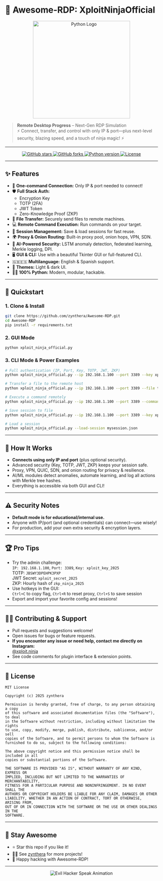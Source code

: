 # 🚀 Awesome-RDP: XploitNinjaOfficial

<p align="center">
  <img src="https://www.python.org/static/community_logos/python-logo-master-v3-TM.png" width="320" alt="Python Logo">
</p>

> **Remote Desktop Progress** – Next-Gen RDP Simulation  
> ⚡ Connect, transfer, and control with only IP & port—plus next-level security, blazing speed, and a touch of ninja magic! ⚡

---

<p align="center">
  <a href="https://github.com/zynthera/Awesome-RDP/stargazers">
    <img src="https://img.shields.io/github/stars/zynthera/Awesome-RDP?style=social" alt="GitHub stars">
  </a>
  <a href="https://github.com/zynthera/Awesome-RDP/fork">
    <img src="https://img.shields.io/github/forks/zynthera/Awesome-RDP?style=social" alt="GitHub forks">
  </a>
  <a href="https://www.python.org/">
    <img src="https://img.shields.io/badge/python-3.9%2B-blue?logo=python" alt="Python version">
  </a>
  <a href="https://github.com/zynthera/Awesome-RDP/main/LICENSE">
    <img src="https://img.shields.io/github/license/zynthera/Awesome-RDP?color=brightgreen" alt="License">
  </a>
</p>

---

## ✨ Features

- 🔗 **One-command Connection:** Only IP & port needed to connect!
- 🛡️ **Full Stack Auth:**  
  - Encryption Key  
  - TOTP (2FA)  
  - JWT Token  
  - Zero-Knowledge Proof (ZKP)  
- 📁 **File Transfer:** Securely send files to remote machines.
- 💻 **Remote Command Execution:** Run commands on your target.
- 💾 **Session Management:** Save & load sessions for fast reuse.
- 🌍 **Proxy & Onion Routing:** Built-in proxy pool, onion hops, VPN, SDN.
- 🤖 **AI-Powered Security:** LSTM anomaly detection, federated learning, Merkle logging, DPI.
- 🖥️ **GUI & CLI:** Use with a beautiful Tkinter GUI or full-featured CLI.
- 🇬🇧🇪🇸 **Multilanguage:** English & Spanish support.
- 🎨 **Themes:** Light & dark UI.
- 🧑‍💻 **100% Python:** Modern, modular, hackable.

---

## 🚦 Quickstart

### 1. Clone & Install

```bash
git clone https://github.com/zynthera/Awesome-RDP.git
cd Awesome-RDP
pip install -r requirements.txt
```

### 2. GUI Mode

```bash
python xploit_ninja_official.py
```

### 3. CLI Mode & Power Examples

```bash
# Full authentication (IP, Port, Key, TOTP, JWT, ZKP)
python xploit_ninja_official.py --ip 192.168.1.100 --port 3389 --key xploit_key_2025 --totp 123456 --jwt <token> --zkp <proof>

# Transfer a file to the remote host
python xploit_ninja_official.py --ip 192.168.1.100 --port 3389 --file test.txt

# Execute a command remotely
python xploit_ninja_official.py --ip 192.168.1.100 --port 3389 --command "whoami"

# Save session to file
python xploit_ninja_official.py --ip 192.168.1.100 --port 3389 --key xploit_key_2025 --save-session mysession.json

# Load a session
python xploit_ninja_official.py --load-session mysession.json
```

---

## 🧠 How It Works

- **Connects using only IP and port** (plus optional security).
- Advanced security (Key, TOTP, JWT, ZKP) keeps your session safe.
- Proxy, VPN, QUIC, SDN, and onion routing for privacy & resilience.
- AI/ML modules detect anomalies, automate learning, and log all actions with Merkle tree hashes.
- Everything is accessible via both GUI and CLI!

---

## ⚠️ Security Notes

- **Default mode is for educational/internal use.**
- Anyone with IP/port (and optional credentials) can connect—use wisely!
- For production, add your own extra security & encryption layers.

---

## 🏆 Pro Tips

- Try the admin challenge:  
  `IP: 192.168.1.100`, `Port: 3389`, `Key: xploit_key_2025`  
  TOTP: `JBSWY3DPEHPK3PXP`  
  JWT Secret: `xploit_secret_2025`  
  ZKP: Hourly hash of `zkp_ninja_2025`
- Use hotkeys in the GUI:  
  `Ctrl+C` to copy flag, `Ctrl+R` to reset proxy, `Ctrl+S` to save session
- Export and import your favorite config and sessions!

---

## 🧑‍💻 Contributing & Support

- Pull requests and suggestions welcome!
- Open issues for bugs or feature requests.
- **If you encounter any issue or need help, contact me directly on Instagram:**  
  [@xploit.ninja](https://instagram.com/xploit.ninja)
- See code comments for plugin interface & extension points.

---

## 📄 License

```text
MIT License

Copyright (c) 2025 zynthera

Permission is hereby granted, free of charge, to any person obtaining a copy
of this software and associated documentation files (the "Software"), to deal
in the Software without restriction, including without limitation the rights
to use, copy, modify, merge, publish, distribute, sublicense, and/or sell
copies of the Software, and to permit persons to whom the Software is
furnished to do so, subject to the following conditions:

The above copyright notice and this permission notice shall be included in all
copies or substantial portions of the Software.

THE SOFTWARE IS PROVIDED "AS IS", WITHOUT WARRANTY OF ANY KIND, EXPRESS OR
IMPLIED, INCLUDING BUT NOT LIMITED TO THE WARRANTIES OF MERCHANTABILITY,
FITNESS FOR A PARTICULAR PURPOSE AND NONINFRINGEMENT. IN NO EVENT SHALL THE
AUTHORS OR COPYRIGHT HOLDERS BE LIABLE FOR ANY CLAIM, DAMAGES OR OTHER
LIABILITY, WHETHER IN AN ACTION OF CONTRACT, TORT OR OTHERWISE, ARISING FROM,
OUT OF OR IN CONNECTION WITH THE SOFTWARE OR THE USE OR OTHER DEALINGS IN THE
SOFTWARE.
```

---

## 🌟 Stay Awesome

- ⭐ Star this repo if you like it!
- 🧑‍💻 See [zynthera](https://github.com/zynthera) for more projects!
- 🚀 Happy hacking with Awesome-RDP!

---

<p align="center">
  <img src="https://readme-typing-svg.demolab.com?font=Fira+Code&size=24&pause=1000&color=0FF900&center=true&vCenter=true&width=435&lines=%23+H4ck+Th3+Pl4n3t...;XploitNinja+0n+th3+gr1nd...;Pwn+th3+g4t3w4y!+%F0%9F%92%BB%F0%9F%94%A5" alt="Evil Hacker Speak Animation">
</p>